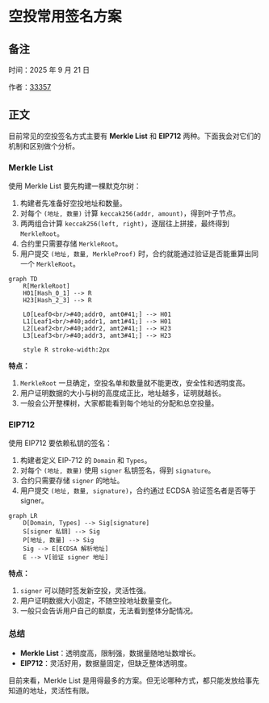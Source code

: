 # 空投常用签名方案

## 备注

时间：2025 年 9 月 21 日

作者：[33357](https://github.com/33357)

## 正文

目前常见的空投签名方式主要有 **Merkle List** 和 **EIP712** 两种。下面我会对它们的机制和区别做个分析。

### Merkle List

使用 Merkle List 要先构建一棵默克尔树：

1. 构建者先准备好空投地址和数量。
2. 对每个 `(地址, 数量)` 计算 `keccak256(addr, amount)`，得到叶子节点。
3. 两两组合计算 `keccak256(left, right)`，逐层往上拼接，最终得到 `MerkleRoot`。
4. 合约里只需要存储 `MerkleRoot`。
5. 用户提交 `(地址, 数量, MerkleProof)` 时，合约就能通过验证是否能重算出同一个 `MerkleRoot`。

```mermaid
graph TD
    R[MerkleRoot]
    H01[Hash_0_1] --> R
    H23[Hash_2_3] --> R

    L0[Leaf0<br/>#40;addr0, amt0#41;] --> H01
    L1[Leaf1<br/>#40;addr1, amt1#41;] --> H01
    L2[Leaf2<br/>#40;addr2, amt2#41;] --> H23
    L3[Leaf3<br/>#40;addr3, amt3#41;] --> H23

    style R stroke-width:2px
```

**特点：**

1. `MerkleRoot` 一旦确定，空投名单和数量就不能更改，安全性和透明度高。
2. 用户证明数据的大小与树的高度成正比，地址越多，证明就越长。
3. 一般会公开整棵树，大家都能看到每个地址的分配和总空投量。

### EIP712

使用 EIP712 要依赖私钥的签名：

1. 构建者定义 EIP-712 的 `Domain` 和 `Types`。
2. 对每个 `(地址, 数量)` 使用 `signer` 私钥签名，得到 `signature`。
3. 合约只需要存储 `signer` 的地址。
4. 用户提交 `(地址, 数量, signature)`，合约通过 ECDSA 验证签名者是否等于 signer。

```mermaid
graph LR
    D[Domain, Types] --> Sig[signature]
    S[signer 私钥] --> Sig
    P[地址, 数量] --> Sig
    Sig --> E[ECDSA 解析地址]
    E --> V[验证 signer 地址]
```

**特点：**

1. `signer` 可以随时签发新空投，灵活性强。
2. 用户证明数据大小固定，不随空投地址数量变化。
3. 一般只会告诉用户自己的额度，无法看到整体分配情况。

### 总结

* **Merkle List**：透明度高，限制强，数据量随地址数增长。
* **EIP712**：灵活好用，数据量固定，但缺乏整体透明度。

目前来看，Merkle List 是用得最多的方案。但无论哪种方式，都只能发放给事先知道的地址，灵活性有限。